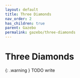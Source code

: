 ```yaml
---
layout: default
title: Three Diamonds
nav_order: 2
has_children: true
parent: Gazebo
permalink: gazebo/three-diamonds
---
```


# Three Diamonds

{: .warning }
TODO write
